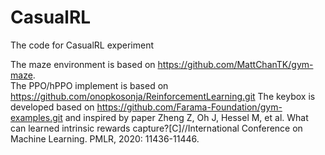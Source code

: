 # CasualRL
The code for CasualRL experiment

The maze environment is based on https://github.com/MattChanTK/gym-maze.  
The PPO/hPPO implement is based on https://github.com/onopkosonja/ReinforcementLearning.git
The keybox is developed based on https://github.com/Farama-Foundation/gym-examples.git and inspired by paper Zheng Z, Oh J, Hessel M, et al. What can learned intrinsic rewards capture?[C]//International Conference on Machine Learning. PMLR, 2020: 11436-11446.
